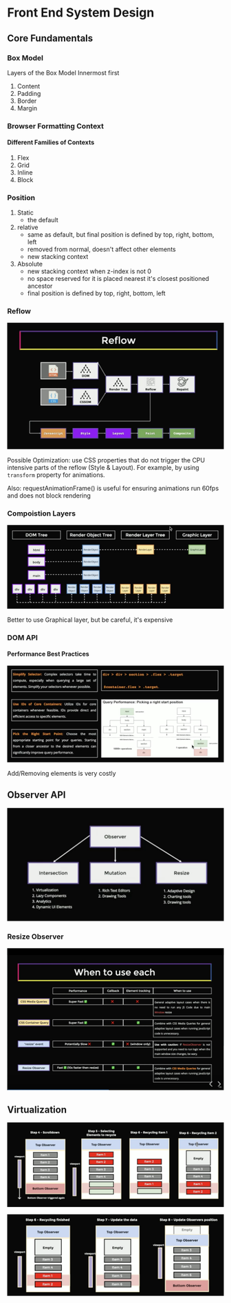 # Front End System Design

## Core Fundamentals

### Box Model
Layers of the Box Model
Innermost first
1. Content
2. Padding
3. Border
4. Margin

### Browser Formatting Context

#### Different Families of Contexts

1. Flex
2. Grid
3. Inline
4. Block

### Position
1. Static
    - the default
2. relative
    - same as default, but final position is defined by top, right, bottom, left
    - removed from normal, doesn't affect other elements
    - new stacking context
3. Absolute
    - new stacking context when z-index is not 0
    - no space reserved for it
    is placed nearest it's closest positioned ancestor
    - final position is defined by top, right, bottom, left

### Reflow

![alt text](<Screenshot 2024-09-20 at 13.17.57.png>)

Possible Optimization: use CSS properties that do not trigger the CPU intensive parts of the reflow (Style & Layout). For example, by using `transform` property for animations.

Also: requestAnimationFrame() is useful for ensuring animations run 60fps and does not block rendering

### Compoistion Layers

![alt text](<Screenshot 2024-09-20 at 13.37.20.png>)

Better to use Graphical layer, but be careful, it's expensive

### DOM API

#### Performance Best Practices

![alt text](<Screenshot 2024-09-20 at 14.04.53.png>)

Add/Removing elements is very costly

## Observer API

![alt text](<Screenshot 2024-09-20 at 14.56.09.png>)
### Resize Observer
![alt text](<Screenshot 2024-09-25 at 11.11.42.png>)

## Virtualization
![alt text](<Screenshot 2024-09-26 at 09.29.55.png>)

![alt text](<Screenshot 2024-09-26 at 09.30.22.png>)
